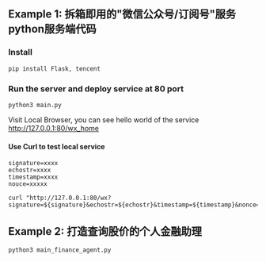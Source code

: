 ## Example 1: 拆箱即用的"微信公众号/订阅号"服务python服务端代码

### Install
```
pip install Flask, tencent
```


### Run the server and deploy service at 80 port
```
python3 main.py
```

Visit Local Browser, you can see hello world of the service
http://127.0.0.1:80/wx_home


#### Use Curl to test local service
```
signature=xxxx
echostr=xxxx
timestamp=xxxx
nouce=xxxxx

curl "http://127.0.0.1:80/wx?signature=${signature}&echostr=${echostr}&timestamp=${timestamp}&nonce=${nouce}"
```

## Example 2: 打造查询股价的个人金融助理

```
python3 main_finance_agent.py
```

